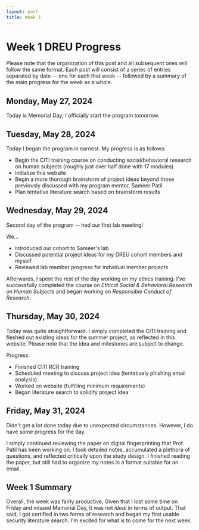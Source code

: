 ```yaml
---
layout: post
title: Week 1
---
```


# Week 1 DREU Progress

Please note that the organization of this post and all subsequent ones will follow the same format. Each post will consist of a series of entries separated by date -- one for each that week -- followed by a summary of the main progress for the week as a whole.

## Monday, May 27, 2024

Today is Memorial Day; I officially start the program tomorrow.

## Tuesday, May 28, 2024

Today I began the program in earnest. My progress is as follows:

- Begin the CITI training course on conducting social/behavioral research on human subjects (roughly just over half done with 17 modules)
- Initialize this website
- Begin a more thorough brainstorm of project ideas beyond those previously discussed with my program mentor, Sameer Patil
- Plan tentative literature search based on brainstorm results

## Wednesday, May 29, 2024

Second day of the program -- had our first lab meeting!

We...

- Introduced our cohort to Sameer's lab
- Discussed potential project ideas for my DREU cohort members and myself
- Reviewed lab member progress for indvidual member projects

Afterwards, I spent the rest of the day working on my ethics training. I've successfully completed the course on *Ethical Social & Behavioral Research on Human Subjects* and began working on *Responsible Conduct of Research*.

## Thursday, May 30, 2024

Today was quite straightforward. I simply completed the CITI training and fleshed out existing ideas for the summer project, as reflected in this website. Please note that the idea and milestones are subject to change.

Progress:

- Finished CITI RCR training
- Scheduled meeting to discuss project idea (tentatively phishing email analysis) 
- Worked on website (fulfilling minimum requirements)
- Began literature search to solidify project idea

## Friday, May 31, 2024

Didn't get a lot done today due to unexpected circumstances. However, I do have some progress for the day.

I simply continued reviewing the paper on digital fingerprinting that Prof. Patil has been working on. I took detailed notes, accumulated a plethora of questions, and reflected critically upon the study design. I finished reading the paper, but still had to organize my notes in a format suitable for an email.

## Week 1 Summary

Overall, the week was fairly productive. Given that I lost some time on Friday and missed Memorial Day, it was not *ideal* in terms of output. That said, I got certified in two forms of research and began my first usable security literature search. I'm excited for what is to come for the next week.